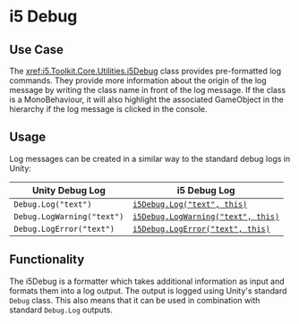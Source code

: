 # i5 Debug

## Use Case

The <xref:i5.Toolkit.Core.Utilities.i5Debug> class provides pre-formatted log commands.
They provide more information about the origin of the log message by writing the class name in front of the log message.
If the class is a MonoBehaviour, it will also highlight the associated GameObject in the hierarchy if the log message is clicked in the console.

## Usage

Log messages can be created in a similar way to the standard debug logs in Unity:

| Unity Debug Log | i5 Debug Log |
| --- | --- |
| `Debug.Log("text")` | [`i5Debug.Log("text", this)`](xref:i5.Toolkit.Core.Utilities.i5Debug.Log*) |
| `Debug.LogWarning("text")` | [`i5Debug.LogWarning("text", this)`](xref:i5.Toolkit.Core.Utilities.i5Debug.LogWarning*) |
| `Debug.LogError("text")` | [`i5Debug.LogError("text", this)`](xref:i5.Toolkit.Core.Utilities.i5Debug.LogError*) |

## Functionality

The i5Debug is a formatter which takes additional information as input and formats them into a log output.
The output is logged using Unity's standard `Debug` class.
This also means that it can be used in combination with standard `Debug.Log` outputs.
